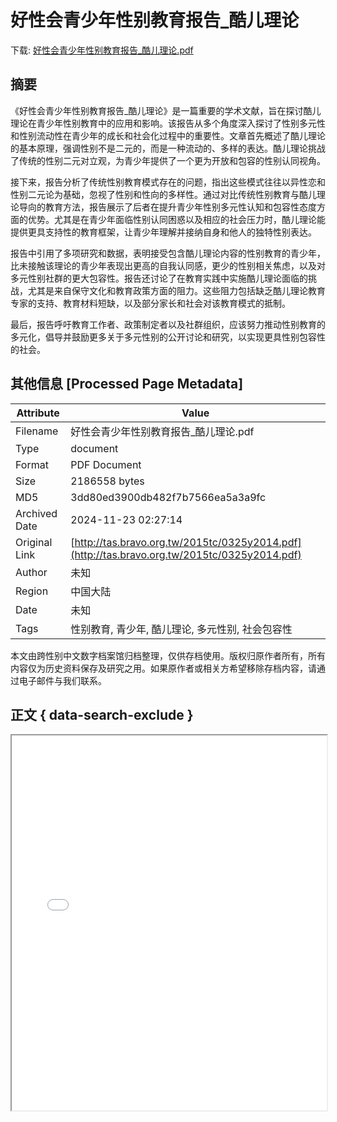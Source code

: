 # 好性会青少年性别教育报告_酷儿理论

<!-- tcd_download_link -->
下载: <a href="好性会青少年性别教育报告_酷儿理论.pdf" download>好性会青少年性别教育报告_酷儿理论.pdf</a>
<!-- tcd_download_link_end -->

## 摘要

<!-- tcd_abstract -->
《好性会青少年性别教育报告_酷儿理论》是一篇重要的学术文献，旨在探讨酷儿理论在青少年性别教育中的应用和影响。该报告从多个角度深入探讨了性别多元性和性别流动性在青少年的成长和社会化过程中的重要性。文章首先概述了酷儿理论的基本原理，强调性别不是二元的，而是一种流动的、多样的表达。酷儿理论挑战了传统的性别二元对立观，为青少年提供了一个更为开放和包容的性别认同视角。

接下来，报告分析了传统性别教育模式存在的问题，指出这些模式往往以异性恋和性别二元论为基础，忽视了性别和性向的多样性。通过对比传统性别教育与酷儿理论导向的教育方法，报告展示了后者在提升青少年性别多元性认知和包容性态度方面的优势。尤其是在青少年面临性别认同困惑以及相应的社会压力时，酷儿理论能提供更具支持性的教育框架，让青少年理解并接纳自身和他人的独特性别表达。

报告中引用了多项研究和数据，表明接受包含酷儿理论内容的性别教育的青少年，比未接触该理论的青少年表现出更高的自我认同感，更少的性别相关焦虑，以及对多元性别社群的更大包容性。报告还讨论了在教育实践中实施酷儿理论面临的挑战，尤其是来自保守文化和教育政策方面的阻力。这些阻力包括缺乏酷儿理论教育专家的支持、教育材料短缺，以及部分家长和社会对该教育模式的抵制。

最后，报告呼吁教育工作者、政策制定者以及社群组织，应该努力推动性别教育的多元化，倡导并鼓励更多关于多元性别的公开讨论和研究，以实现更具性别包容性的社会。

<!-- tcd_abstract_end -->

## 其他信息 [Processed Page Metadata]

| Attribute       | Value                                  |
|-----------------|----------------------------------------|
| Filename        | 好性会青少年性别教育报告_酷儿理论.pdf                             |
| Type            | document                                 |
| Format          | PDF Document                               |
| Size            | 2186558 bytes                           |
| MD5             | 3dd80ed3900db482f7b7566ea5a3a9fc                                  |
| Archived Date   | 2024-11-23 02:27:14                             |
| Original Link   | [http://tas.bravo.org.tw/2015tc/0325y2014.pdf](http://tas.bravo.org.tw/2015tc/0325y2014.pdf)                         |
| Author          | 未知                               |
| Region          | 中国大陆                               |
| Date            | 未知                                 |
| Tags            | 性别教育, 青少年, 酷儿理论, 多元性别, 社会包容性                                 |

本文由跨性别中文数字档案馆归档整理，仅供存档使用。版权归原作者所有，所有内容仅为历史资料保存及研究之用。如果原作者或相关方希望移除存档内容，请通过电子邮件与我们联系。

## 正文 { data-search-exclude }

<!-- tcd_main_text -->
<iframe src="../好性会青少年性别教育报告_酷儿理论.pdf" width="100%" height="600px">
    <p>无法显示PDF，请下载查看。</p>
</iframe>
<!-- tcd_main_text_end -->


